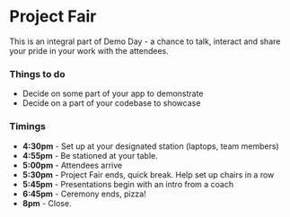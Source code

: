 # Project Fair

This is an integral part of Demo Day - a chance to talk, interact and share your pride in your work with the attendees.

### Things to do

- Decide on some part of your app to demonstrate
- Decide on a part of your codebase to showcase

### Timings

* **4:30pm** - Set up at your designated station (laptops, team members)
* **4:55pm** - Be stationed at your table.
* **5:00pm** - Attendees arrive
* **5:30pm** - Project Fair ends, quick break. Help set up chairs in a row
* **5:45pm** - Presentations begin with an intro from a coach
* **6:45pm** - Ceremony ends, pizza!
* **8pm** - Close.
